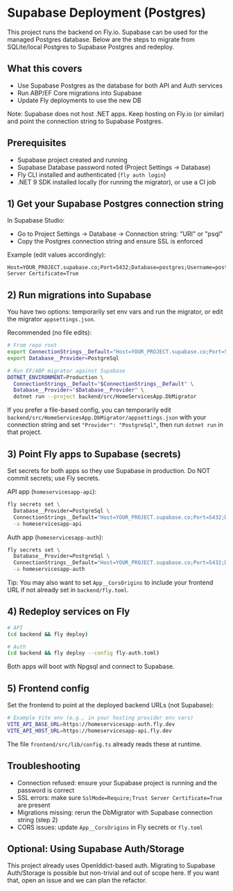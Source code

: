 # Supabase Deployment (Postgres)

This project runs the backend on Fly.io. Supabase can be used for the managed Postgres database. Below are the steps to migrate from SQLite/local Postgres to Supabase Postgres and redeploy.

## What this covers
- Use Supabase Postgres as the database for both API and Auth services
- Run ABP/EF Core migrations into Supabase
- Update Fly deployments to use the new DB

Note: Supabase does not host .NET apps. Keep hosting on Fly.io (or similar) and point the connection string to Supabase Postgres.

## Prerequisites
- Supabase project created and running
- Supabase Database password noted (Project Settings → Database)
- Fly CLI installed and authenticated (`fly auth login`)
- .NET 9 SDK installed locally (for running the migrator), or use a CI job

## 1) Get your Supabase Postgres connection string
In Supabase Studio:
- Go to Project Settings → Database → Connection string: "URI" or "psql"
- Copy the Postgres connection string and ensure SSL is enforced

Example (edit values accordingly):
```
Host=YOUR_PROJECT.supabase.co;Port=5432;Database=postgres;Username=postgres;Password=YOUR_DB_PASSWORD;SslMode=Require;Trust Server Certificate=True
```

## 2) Run migrations into Supabase
You have two options: temporarily set env vars and run the migrator, or edit the migrator `appsettings.json`.

Recommended (no file edits):
```bash
# From repo root
export ConnectionStrings__Default="Host=YOUR_PROJECT.supabase.co;Port=5432;Database=postgres;Username=postgres;Password=YOUR_DB_PASSWORD;SslMode=Require;Trust Server Certificate=True"
export Database__Provider=PostgreSql

# Run EF/ABP migrator against Supabase
DOTNET_ENVIRONMENT=Production \
  ConnectionStrings__Default="$ConnectionStrings__Default" \
  Database__Provider="$Database__Provider" \
  dotnet run --project backend/src/HomeServicesApp.DbMigrator
```

If you prefer a file-based config, you can temporarily edit `backend/src/HomeServicesApp.DbMigrator/appsettings.json` with your connection string and set `"Provider": "PostgreSql"`, then run `dotnet run` in that project.

## 3) Point Fly apps to Supabase (secrets)
Set secrets for both apps so they use Supabase in production. Do NOT commit secrets; use Fly secrets.

API app (`homeservicesapp-api`):
```bash
fly secrets set \
  Database__Provider=PostgreSql \
  ConnectionStrings__Default="Host=YOUR_PROJECT.supabase.co;Port=5432;Database=postgres;Username=postgres;Password=YOUR_DB_PASSWORD;SslMode=Require;Trust Server Certificate=True" \
  -a homeservicesapp-api
```

Auth app (`homeservicesapp-auth`):
```bash
fly secrets set \
  Database__Provider=PostgreSql \
  ConnectionStrings__Default="Host=YOUR_PROJECT.supabase.co;Port=5432;Database=postgres;Username=postgres;Password=YOUR_DB_PASSWORD;SslMode=Require;Trust Server Certificate=True" \
  -a homeservicesapp-auth
```

Tip: You may also want to set `App__CorsOrigins` to include your frontend URL if not already set in `backend/fly.toml`.

## 4) Redeploy services on Fly
```bash
# API
(cd backend && fly deploy)

# Auth
(cd backend && fly deploy --config fly-auth.toml)
```

Both apps will boot with Npgsql and connect to Supabase.

## 5) Frontend config
Set the frontend to point at the deployed backend URLs (not Supabase):
```bash
# Example Vite env (e.g., in your hosting provider env vars)
VITE_API_BASE_URL=https://homeservicesapp-auth.fly.dev
VITE_API_HOST_URL=https://homeservicesapp-api.fly.dev
```

The file `frontend/src/lib/config.ts` already reads these at runtime.

## Troubleshooting
- Connection refused: ensure your Supabase project is running and the password is correct
- SSL errors: make sure `SslMode=Require;Trust Server Certificate=True` are present
- Migrations missing: rerun the DbMigrator with Supabase connection string (step 2)
- CORS issues: update `App__CorsOrigins` in Fly secrets or `fly.toml`

## Optional: Using Supabase Auth/Storage
This project already uses OpenIddict-based auth. Migrating to Supabase Auth/Storage is possible but non-trivial and out of scope here. If you want that, open an issue and we can plan the refactor.